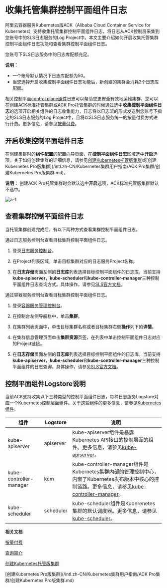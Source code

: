 # 收集托管集群控制平面组件日志

阿里云容器服务Kubernetes版ACK（Alibaba Cloud Container Service for Kubernetes）支持收集托管集群控制平面组件日志，将日志从ACK控制层采集到您账号中的SLS日志服务的Log Project中。本文主要介绍如何开启收集托管集群控制平面组件日志功能和查看集群控制平面组件日志。

您账号下SLS日志服务中的日志库配额充足。

**说明：**

-   一个账号默认情况下日志库配额为50。
-   当您选择开启收集控制平面组件日志功能后，新创建的集群会消耗2个日志库配额。

相关控制平面[control plane组件](https://kubernetes.io/docs/concepts/overview/components/#control-plane-components)日志可以帮助您更安全有效地运维集群，您可以在创建ACK标准托管集群或ACK Pro托管集群的时候通过选中**收集控制平面组件日志**的选项开启相关组件的日志收集能力，日志将以日志流的形式发送到您账号下指定的SLS日志服务的Log Project中，且将以SLS日志服务统一的按量付费方式进行计费。更多信息，请参见[按量付费](/intl.zh-CN/产品定价/按量付费.md)。

## 开启收集控制平面组件日志

在创建集群时的**组件配置**的配置向导页面，在**控制平面组件日志**区域选中**开启**选项。关于如何创建集群的详细信息，请参见[创建Kubernetes托管版集群](/intl.zh-CN/Kubernetes集群用户指南/集群管理/创建集群/创建Kubernetes托管版集群.md)或[创建Kubernetes Pro版集群](/intl.zh-CN/Kubernetes集群用户指南/ACK Pro集群/创建Kubernetes Pro版集群.md)。

**说明：** 创建ACK Pro托管集群时会默认选中**开启**选项，ACK标准托管版集群默认不选中。

![a-1](https://static-aliyun-doc.oss-accelerate.aliyuncs.com/assets/img/zh-CN/4477800161/p209385.png)

## 查看集群控制平面组件日志

当托管集群创建完成后，有以下两种方式查看集群控制平面组件日志。

通过日志服务控制台查看目标集群控制平面组件日志。

1.  登录[日志服务控制台](https://sls.console.aliyun.com)。

2.  在Project列表区域，单击目标集群对应的日志服务Project名称。

3.  在**日志存储**页面左侧的**日志库**列表选择目标控制平面组件的日志库，当前支持**kube-apiserver**，**kube-scheduler**和**kube-controller-manager**三种控制平面组件日志查询方式。具体操作，请参见[SLS官方文档](/intl.zh-CN/查询与分析/查询简介.md)。


通过容器服务控制台查看目标集群控制平面组件日志。

1.  登录[容器服务管理控制台](https://cs.console.aliyun.com)。

2.  在控制台左侧导航栏中，单击**集群**。

3.  在集群列表页面中，单击目标集群名称或者目标集群右侧**操作**列下的**详情**。

4.  在集群信息管理页面单击**集群资源**页签，在列表中单击控制平面组件日志对应的Project链接。

5.  在**日志存储**页面左侧的**日志库**列表选择目标控制平面组件的日志库，当前支持**kube-apiserver**，**kube-scheduler**和**kube-controller-manager**三种控制平面组件的日志查询。具体操作，请参见[SLS官方文档](/intl.zh-CN/查询与分析/查询简介.md)。


## 控制平面组件Logstore说明

当前ACK支持收集以下三种类型的控制平面组件日志，每种日志服务Logstore对应一个Kubernetes控制层面组件。关于这些组件的更多信息，请参见[Kubernetes组件](https://kubernetes.io/docs/concepts/overview/components/)。

|组件|Logstore|说明|
|--|--------|--|
|kube-apiserver|apiserver|kube-apiserver组件是暴露Kubernetes API接口的控制层面的组件。更多信息，请参见[kube-apiserver](https://kubernetes.io/docs/reference/command-line-tools-reference/kube-apiserver/)。|
|kube-controller-manager|kcm|kube-controller-manager组件是Kubernetes集群内部的管理控制中心，内嵌了Kubernetes发布版本中核心的控制链路。更多信息，请参见[kube-controller-manager](https://kubernetes.io/docs/reference/command-line-tools-reference/kube-controller-manager/)。|
|kube-scheduler|scheduler|kube-scheduler组件是Kuberenetes集群的默认调度器。更多信息，请参见[kube-scheduler](https://kubernetes.io/docs/reference/command-line-tools-reference/kube-scheduler/)。|

**相关文档**  


[按量付费](/intl.zh-CN/产品定价/按量付费.md)

[查询简介](/intl.zh-CN/查询与分析/查询简介.md)

[创建Kubernetes托管版集群](/intl.zh-CN/Kubernetes集群用户指南/集群管理/创建集群/创建Kubernetes托管版集群.md)

[创建Kubernetes Pro版集群](/intl.zh-CN/Kubernetes集群用户指南/ACK Pro集群/创建Kubernetes Pro版集群.md)

